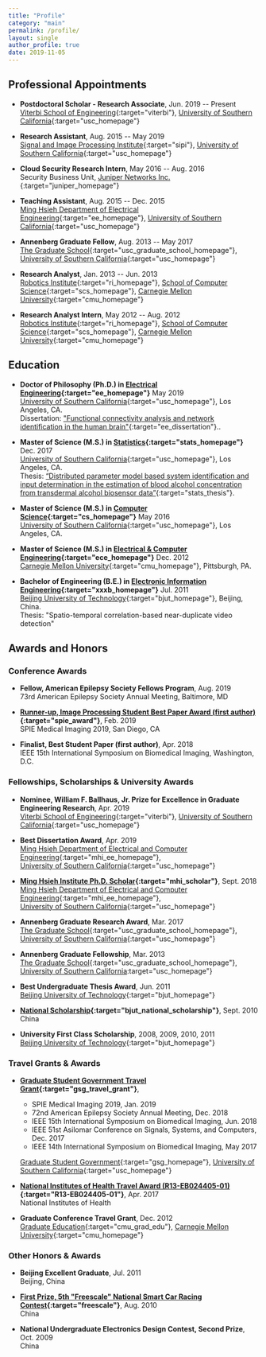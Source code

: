 ```yaml
---
title: "Profile"
category: "main"
permalink: /profile/
layout: single
author_profile: true
date: 2019-11-05
---
```


## Professional Appointments

* **Postdoctoral Scholar - Research Associate**, <span class="align-right">Jun. 2019 -- Present</span>  
[Viterbi School of Engineering](https://viterbischool.usc.edu){:target="viterbi"}, [University of Southern California](http://www.usc.edu){:target="usc_homepage"}

* **Research Assistant**, <span class="align-right">Aug. 2015 -- May 2019</span>  
[Signal and Image Processing Institute](https://minghsiehee.usc.edu/groups-and-institutes/sipi){:target="sipi"}, [University of Southern California](http://www.usc.edu){:target="usc_homepage"}

* **Cloud Security Research Intern**, <span class="align-right">May 2016 -- Aug. 2016</span>  
Security Business Unit, [Juniper Networks Inc.](https://www.juniper.net){:target="juniper_homepage"}

* **Teaching Assistant**, <span class="align-right">Aug. 2015 -- Dec. 2015</span>  
[Ming Hsieh Department of Electrical Engineering](https://minghsiehee.usc.edu){:target="ee_homepage"}, [University of Southern California](http://www.usc.edu){:target="usc_homepage"}

* **Annenberg Graduate Fellow**, <span class="align-right">Aug. 2013 -- May 2017</span>  
[The Graduate School](http://graduateschool.usc.edu){:target="usc_graduate_school_homepage"}, [University of Southern California](http://www.usc.edu){:target="usc_homepage"}

* **Research Analyst**, <span class="align-right">Jan. 2013 -- Jun. 2013</span>  
[Robotics Institute](https://www.ri.cmu.edu){:target="ri_homepage"}, [School of Computer Science](https://www.scs.cmu.edu){:target="scs_homepage"}, [Carnegie Mellon University](http://www.cmu.edu){:target="cmu_homepage"} 

* **Research Analyst Intern**, <span class="align-right">May 2012 -- Aug. 2012</span>  
[Robotics Institute](https://www.ri.cmu.edu){:target="ri_homepage"}, [School of Computer Science](https://www.scs.cmu.edu){:target="scs_homepage"}, [Carnegie Mellon University](http://www.cmu.edu){:target="cmu_homepage"}

## Education

* **Doctor of Philosophy (Ph.D.) in [Electrical Engineering](https://minghsiehee.usc.edu/){:target="ee_homepage"}** <span class="align-right">May 2019</span>  
[University of Southern California](http://www.usc.edu){:target="usc_homepage"}, Los Angeles, CA.  
Dissertation: ["Functional connectivity analysis and network identification in the human brain"](http://digitallibrary.usc.edu/cdm/compoundobject/collection/p15799coll89/id/157209/rec/1){:target="ee_dissertation"}..

* **Master of Science (M.S.) in [Statistics](https://dornsife.usc.edu/statsms/){:target="stats_homepage"}** <span class="align-right">Dec. 2017</span>  
[University of Southern California](http://www.usc.edu){:target="usc_homepage"}, Los Angeles, CA.  
Thesis: [“Distributed parameter model based system identification and input determination in the estimation of blood alcohol concentration from transdermal alcohol biosensor data”](http://digitallibrary.usc.edu/cdm/compoundobject/collection/p15799coll40/id/399407/){:target="stats_thesis"}.

* **Master of Science (M.S.) in [Computer Science](https://www.cs.usc.edu/masters/computer-science-general){:target="cs_homepage"}** <span class="align-right">May 2016</span>  
[University of Southern California](http://www.usc.edu){:target="usc_homepage"}, Los Angeles, CA.  

* **Master of Science (M.S.) in [Electrical & Computer Engineering](https://www.ece.cmu.edu){:target="ece_homepage"}** <span class="align-right">Dec. 2012</span>  
[Carnegie Mellon University](http://www.cmu.edu){:target="cmu_homepage"}, Pittsburgh, PA.  

* **Bachelor of Engineering (B.E.) in [Electronic Information Engineering](http://xxxb.bjut.edu.cn/index.html){:target="xxxb_homepage"}** <span class="align-right">Jul. 2011</span>  
[Beijing University of Technology](http://english.bjut.edu.cn){:target="bjut_homepage"}, Beijing, China.  
Thesis: "Spatio-temporal correlation-based near-duplicate video detection"

## Awards and Honors

### Conference Awards

* **Fellow, American Epilepsy Society Fellows Program**, <span class="align-right">Aug. 2019</span>  
73rd American Epilepsy Society Annual Meeting, Baltimore, MD

* **[Runner-up, Image Processing Student Best Paper Award (first author)](https://spie.org/Documents/ConferencesExhibitions/2019%20Poster%20Awards%20Copy%20for%20Website.pdf){:target="spie_award"}**,  <span class="align-right">Feb. 2019</span>  
SPIE Medical Imaging 2019, San Diego, CA

* **Finalist, Best Student Paper (first author)**, <span class="align-right">Apr. 2018</span>  
IEEE 15th International Symposium on Biomedical Imaging, Washington, D.C.

### Fellowships, Scholarships & University Awards

* **Nominee, William F. Ballhaus, Jr. Prize for Excellence in Graduate Engineering Research**, <span class="align-right">Apr. 2019</span>  
[Viterbi School of Engineering](https://viterbischool.usc.edu){:target="viterbi"}, [University of Southern California](http://www.usc.edu){:target="usc_homepage"}

* **Best Dissertation Award**, <span class="align-right">Apr. 2019</span>  
[Ming Hsieh Department of Electrical and Computer Engineering](https://minghsiehee.usc.edu){:target="mhi_ee_homepage"},  
[University of Southern California](http://www.usc.edu){:target="usc_homepage"}

* **[Ming Hsieh Institute Ph.D. Scholar](https://minghsiehee.usc.edu/mhi-home/mhi-mhi-scholars/){:target="mhi_scholar"}**, <span class="align-right">Sept. 2018</span>  
[Ming Hsieh Department of Electrical and Computer Engineering](https://minghsiehee.usc.edu){:target="mhi_ee_homepage"},  
[University of Southern California](http://www.usc.edu){:target="usc_homepage"}

* **Annenberg Graduate Research Award**, <span class="align-right">Mar. 2017</span>  
[The Graduate School](http://graduateschool.usc.edu){:target="usc_graduate_school_homepage"}, [University of Southern California](http://www.usc.edu){:target="usc_homepage"}

* **Annenberg Graduate Fellowship**, <span class="align-right">Mar. 2013</span>  
[The Graduate School](http://graduateschool.usc.edu){:target="usc_graduate_school_homepage"}, [University of Southern California](http://www.usc.edu):target="usc_homepage"}

* **Best Undergraduate Thesis Award**, <span class="align-right">Jun. 2011</span>  
[Beijing University of Technology](http://www.bjut.edu.cn){:target="bjut_homepage"}

* **[National Scholarship](https://baike.baidu.com/item/%E5%9B%BD%E5%AE%B6%E5%A5%96%E5%AD%A6%E9%87%91/9693046){:target="bjut_national_scholarship"}**, <span class="align-right">Sept. 2010</span>  
China

* **University First Class Scholarship**, <span class="align-right">2008, 2009, 2010, 2011</span>  
 [Beijing University of Technology](http://www.bjut.edu.cn){:target="bjut_homepage"}

### Travel Grants & Awards

* **[Graduate Student Government Travel Grant](http://gsg.usc.edu/student-funding/travel-grants/){:target="gsg_travel_grant"}**,  
	+ SPIE Medical Imaging 2019, <span class="align-right">Jan. 2019</span>  
	+ 72nd American Epilepsy Society Annual Meeting, <span class="align-right">Dec. 2018</span>
	+ IEEE 15th International Symposium on Biomedical Imaging, <span class="align-right">Jun. 2018</span>
	+ IEEE 51st Asilomar Conference on Signals, Systems, and Computers, <span class="align-right">Dec. 2017</span>
	+ IEEE 14th International Symposium on Biomedical Imaging, <span class="align-right">May 2017</span>

	[Graduate Student Government](https://gsg.usc.edu){:target="gsg_homepage"}, [University of Southern California](http://www.usc.edu){:target="usc_homepage"}

* **[National Institutes of Health Travel Award (R13-EB024405-01)](https://projectreporter.nih.gov/project_info_description.cfm?aid=9331837&icde=36971946){:target="R13-EB024405-01"}**, <span class="align-right">Apr. 2017</span>  
National Institutes of Health

* **Graduate Conference Travel Grant**, <span class="align-right">Dec. 2012</span>  
[Graduate Education](https://www.cmu.edu/graduate){:target="cmu_grad_edu"}, [Carnegie Mellon University](http://www.cmu.edu){:target="cmu_homepage"}

### Other Honors & Awards

* **Beijing Excellent Graduate**, <span class="align-right">Jul. 2011</span>  
Beijing, China

* **[First Prize, 5th "Freescale" National Smart Car Racing Contest](https://baike.baidu.com/item/%E9%A3%9E%E6%80%9D%E5%8D%A1%E5%B0%94%E6%9D%AF%E5%85%A8%E5%9B%BD%E5%A4%A7%E5%AD%A6%E7%94%9F%E6%99%BA%E8%83%BD%E8%BD%A6%E7%AB%9E%E8%B5%9B/9133657){:target="freescale"}**, <span class="align-right">Aug. 2010</span>  
China

* **National Undergraduate Electronics Design Contest, Second Prize**, <span class="align-right">Oct. 2009</span>  
China

